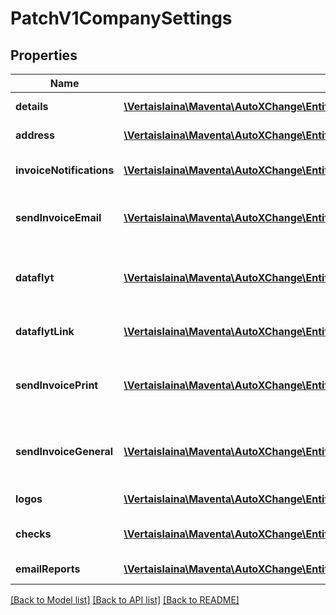 # PatchV1CompanySettings

## Properties
Name | Type | Description | Notes
------------ | ------------- | ------------- | -------------
**details** | [**\Vertaislaina\Maventa\AutoXChange\Entity\CompanySettingsCompanyDetails**](CompanySettingsCompanyDetails.md) | Company details | 
**address** | [**\Vertaislaina\Maventa\AutoXChange\Entity\CompanySettingsCompanyAddress**](CompanySettingsCompanyAddress.md) | Company address | 
**invoiceNotifications** | [**\Vertaislaina\Maventa\AutoXChange\Entity\CompanySettingsCompanyInvoiceNotifications**](CompanySettingsCompanyInvoiceNotifications.md) | Company invoice notifications | 
**sendInvoiceEmail** | [**\Vertaislaina\Maventa\AutoXChange\Entity\CompanySettingsCompanySendInvoiceEmail**](CompanySettingsCompanySendInvoiceEmail.md) | Company send invoices via emails | [optional] 
**dataflyt** | [**\Vertaislaina\Maventa\AutoXChange\Entity\CompanySettingsDataflytIn**](CompanySettingsDataflytIn.md) | Dataflyt settings for the accounting office | 
**dataflytLink** | [**\Vertaislaina\Maventa\AutoXChange\Entity\CompanySettingsDataflytLinkIn**](CompanySettingsDataflytLinkIn.md) | Dataflyt settings for the farmer | 
**sendInvoicePrint** | [**\Vertaislaina\Maventa\AutoXChange\Entity\CompanySettingsCompanySendInvoicePrintSettings**](CompanySettingsCompanySendInvoicePrintSettings.md) | Company invoice sending print settings | [optional] 
**sendInvoiceGeneral** | [**\Vertaislaina\Maventa\AutoXChange\Entity\CompanySettingsCompanySendInvoiceGeneralSettings**](CompanySettingsCompanySendInvoiceGeneralSettings.md) | Company invoice sending general settings | [optional] 
**logos** | [**\Vertaislaina\Maventa\AutoXChange\Entity\CompanySettingsCompanyLogos**](CompanySettingsCompanyLogos.md) | Company logos | [optional] 
**checks** | [**\Vertaislaina\Maventa\AutoXChange\Entity\CompanySettingsCompanyChecks**](CompanySettingsCompanyChecks.md) | Checks to be executed | [optional] 
**emailReports** | [**\Vertaislaina\Maventa\AutoXChange\Entity\CompanySettingsCompanyEmailReports**](CompanySettingsCompanyEmailReports.md) | Email reports | [optional] 

[[Back to Model list]](../README.md#documentation-for-models) [[Back to API list]](../README.md#documentation-for-api-endpoints) [[Back to README]](../README.md)


